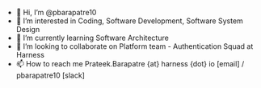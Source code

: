 - 👋 Hi, I’m @pbarapatre10
- 👀 I’m interested in Coding, Software Development, Software System Design
- 🌱 I’m currently learning Software Architecture
- 💞️ I’m looking to collaborate on Platform team - Authentication Squad at Harness
- 📫 How to reach me Prateek.Barapatre {at} harness {dot} io [email] / pbarapatre10 [slack]

<!---
pbarapatre10/pbarapatre10 is a ✨ special ✨ repository because its `README.md` (this file) appears on your GitHub profile.
You can click the Preview link to take a look at your changes.
--->
